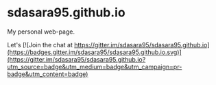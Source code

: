 # sdasara95.github.io

My personal web-page.

Let's [![Join the chat at https://gitter.im/sdasara95/sdasara95.github.io](https://badges.gitter.im/sdasara95/sdasara95.github.io.svg)](https://gitter.im/sdasara95/sdasara95.github.io?utm_source=badge&utm_medium=badge&utm_campaign=pr-badge&utm_content=badge)
